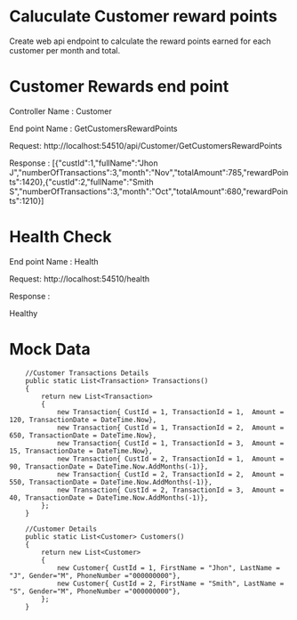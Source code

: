 
# Caluculate Customer reward points

Create web api endpoint to calculate the reward points earned for each customer per month and total. 

# Customer Rewards end point
Controller Name : Customer

End point Name : GetCustomersRewardPoints

Request:
 http://localhost:54510/api/Customer/GetCustomersRewardPoints

Response : 
[{"custId":1,"fullName":"Jhon J","numberOfTransactions":3,"month":"Nov","totalAmount":785,"rewardPoints":1420},{"custId":2,"fullName":"Smith S","numberOfTransactions":3,"month":"Oct","totalAmount":680,"rewardPoints":1210}]


# Health Check 
 
End point Name : Health

Request:
 http://localhost:54510/health

Response : 

Healthy


# Mock Data

 

        //Customer Transactions Details
        public static List<Transaction> Transactions()
        {
            return new List<Transaction>
            {
                new Transaction{ CustId = 1, TransactionId = 1,  Amount = 120, TransactionDate = DateTime.Now},
                new Transaction{ CustId = 1, TransactionId = 2,  Amount = 650, TransactionDate = DateTime.Now},
                new Transaction{ CustId = 1, TransactionId = 3,  Amount = 15, TransactionDate = DateTime.Now},
                new Transaction{ CustId = 2, TransactionId = 1,  Amount = 90, TransactionDate = DateTime.Now.AddMonths(-1)},
                new Transaction{ CustId = 2, TransactionId = 2,  Amount = 550, TransactionDate = DateTime.Now.AddMonths(-1)},
                new Transaction{ CustId = 2, TransactionId = 3,  Amount = 40, TransactionDate = DateTime.Now.AddMonths(-1)},
            };
        }

        //Customer Details
        public static List<Customer> Customers()
        {
            return new List<Customer>
            {
                new Customer{ CustId = 1, FirstName = "Jhon", LastName = "J", Gender="M", PhoneNumber ="000000000"},
                new Customer{ CustId = 2, FirstName = "Smith", LastName = "S", Gender="M", PhoneNumber ="000000000"},
            };
        }
